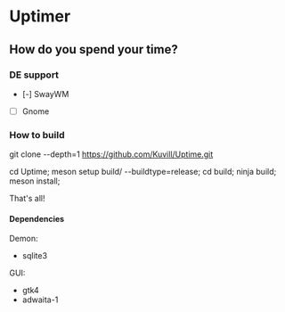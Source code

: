 # Uptimer

## How do you spend your time?

### DE support

- [-] SwayWM
- [ ] Gnome


### How to build

git clone --depth=1 https://github.com/Kuvill/Uptime.git

cd Uptime;
meson setup build/ --buildtype=release;
cd build;
ninja build;
meson install;

That's all!

#### Dependencies

Demon:
- sqlite3

GUI:
- gtk4
- adwaita-1
